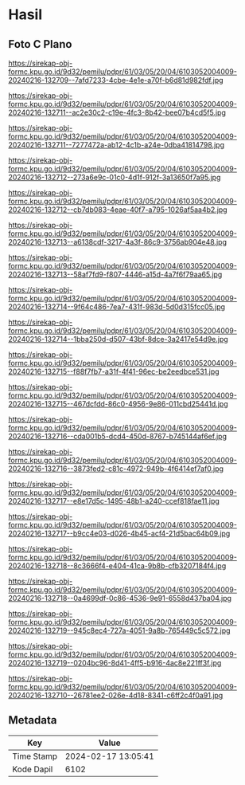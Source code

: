 # Hasil

## Foto C Plano

https://sirekap-obj-formc.kpu.go.id/9d32/pemilu/pdpr/61/03/05/20/04/6103052004009-20240216-132709--7afd7233-4cbe-4e1e-a70f-b6d81d982fdf.jpg

https://sirekap-obj-formc.kpu.go.id/9d32/pemilu/pdpr/61/03/05/20/04/6103052004009-20240216-132711--ac2e30c2-c19e-4fc3-8b42-bee07b4cd5f5.jpg

https://sirekap-obj-formc.kpu.go.id/9d32/pemilu/pdpr/61/03/05/20/04/6103052004009-20240216-132711--7277472a-ab12-4c1b-a24e-0dba41814798.jpg

https://sirekap-obj-formc.kpu.go.id/9d32/pemilu/pdpr/61/03/05/20/04/6103052004009-20240216-132712--273a6e9c-01c0-4d1f-912f-3a13650f7a95.jpg

https://sirekap-obj-formc.kpu.go.id/9d32/pemilu/pdpr/61/03/05/20/04/6103052004009-20240216-132712--cb7db083-4eae-40f7-a795-1026af5aa4b2.jpg

https://sirekap-obj-formc.kpu.go.id/9d32/pemilu/pdpr/61/03/05/20/04/6103052004009-20240216-132713--a6138cdf-3217-4a3f-86c9-3756ab904e48.jpg

https://sirekap-obj-formc.kpu.go.id/9d32/pemilu/pdpr/61/03/05/20/04/6103052004009-20240216-132713--58af7fd9-f807-4446-a15d-4a7f6f79aa65.jpg

https://sirekap-obj-formc.kpu.go.id/9d32/pemilu/pdpr/61/03/05/20/04/6103052004009-20240216-132714--9f64c486-7ea7-431f-983d-5d0d315fcc05.jpg

https://sirekap-obj-formc.kpu.go.id/9d32/pemilu/pdpr/61/03/05/20/04/6103052004009-20240216-132714--1bba250d-d507-43bf-8dce-3a2417e54d9e.jpg

https://sirekap-obj-formc.kpu.go.id/9d32/pemilu/pdpr/61/03/05/20/04/6103052004009-20240216-132715--f88f7fb7-a31f-4f41-96ec-be2eedbce531.jpg

https://sirekap-obj-formc.kpu.go.id/9d32/pemilu/pdpr/61/03/05/20/04/6103052004009-20240216-132715--467dcfdd-86c0-4956-9e86-011cbd25441d.jpg

https://sirekap-obj-formc.kpu.go.id/9d32/pemilu/pdpr/61/03/05/20/04/6103052004009-20240216-132716--cda001b5-dcd4-450d-8767-b745144af6ef.jpg

https://sirekap-obj-formc.kpu.go.id/9d32/pemilu/pdpr/61/03/05/20/04/6103052004009-20240216-132716--3873fed2-c81c-4972-949b-4f6414ef7af0.jpg

https://sirekap-obj-formc.kpu.go.id/9d32/pemilu/pdpr/61/03/05/20/04/6103052004009-20240216-132717--e8e17d5c-1495-48b1-a240-ccef818fae11.jpg

https://sirekap-obj-formc.kpu.go.id/9d32/pemilu/pdpr/61/03/05/20/04/6103052004009-20240216-132717--b9cc4e03-d026-4b45-acf4-21d5bac64b09.jpg

https://sirekap-obj-formc.kpu.go.id/9d32/pemilu/pdpr/61/03/05/20/04/6103052004009-20240216-132718--8c3666f4-e404-41ca-9b8b-cfb3207184f4.jpg

https://sirekap-obj-formc.kpu.go.id/9d32/pemilu/pdpr/61/03/05/20/04/6103052004009-20240216-132718--0a4699df-0c86-4536-9e91-6558d437ba04.jpg

https://sirekap-obj-formc.kpu.go.id/9d32/pemilu/pdpr/61/03/05/20/04/6103052004009-20240216-132719--945c8ec4-727a-4051-9a8b-765449c5c572.jpg

https://sirekap-obj-formc.kpu.go.id/9d32/pemilu/pdpr/61/03/05/20/04/6103052004009-20240216-132719--0204bc96-8d41-4ff5-b916-4ac8e221ff3f.jpg

https://sirekap-obj-formc.kpu.go.id/9d32/pemilu/pdpr/61/03/05/20/04/6103052004009-20240216-132710--26781ee2-026e-4d18-8341-c6ff2c4f0a91.jpg


## Metadata

| Key        | Value               |
| ---------- | ------------------- |
| Time Stamp | 2024-02-17 13:05:41 |
| Kode Dapil | 6102                |



